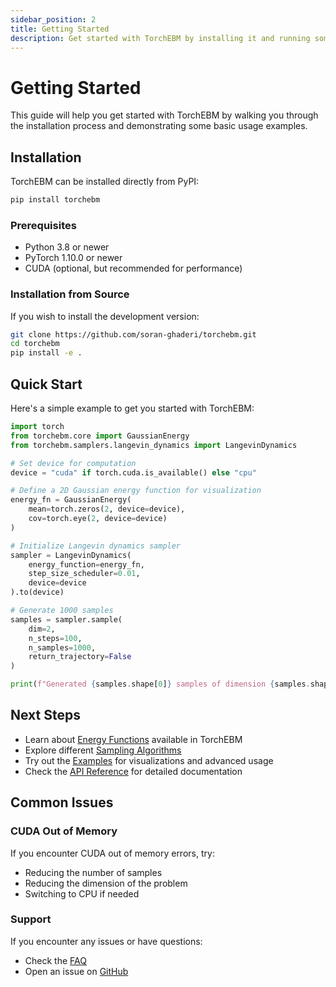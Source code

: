 ```yaml
---
sidebar_position: 2
title: Getting Started
description: Get started with TorchEBM by installing it and running some basic examples
---
```


# Getting Started

This guide will help you get started with TorchEBM by walking you through the installation process and demonstrating some basic usage examples.

## Installation

TorchEBM can be installed directly from PyPI:

```bash
pip install torchebm
```

### Prerequisites

- Python 3.8 or newer
- PyTorch 1.10.0 or newer
- CUDA (optional, but recommended for performance)

### Installation from Source

If you wish to install the development version:

```bash
git clone https://github.com/soran-ghaderi/torchebm.git
cd torchebm
pip install -e .
```

## Quick Start

Here's a simple example to get you started with TorchEBM:

```python
import torch
from torchebm.core import GaussianEnergy
from torchebm.samplers.langevin_dynamics import LangevinDynamics

# Set device for computation
device = "cuda" if torch.cuda.is_available() else "cpu"

# Define a 2D Gaussian energy function for visualization
energy_fn = GaussianEnergy(
    mean=torch.zeros(2, device=device),
    cov=torch.eye(2, device=device)
)

# Initialize Langevin dynamics sampler
sampler = LangevinDynamics(
    energy_function=energy_fn,
    step_size_scheduler=0.01,
    device=device
).to(device)

# Generate 1000 samples
samples = sampler.sample(
    dim=2,
    n_steps=100,
    n_samples=1000,
    return_trajectory=False
)

print(f"Generated {samples.shape[0]} samples of dimension {samples.shape[1]}")
```

## Next Steps

- Learn about [Energy Functions](energy_functions.md) available in TorchEBM
- Explore different [Sampling Algorithms](samplers.md)
- Try out the [Examples](../examples/index.md) for visualizations and advanced usage
- Check the [API Reference](../api/index.md) for detailed documentation

## Common Issues

### CUDA Out of Memory

If you encounter CUDA out of memory errors, try:
- Reducing the number of samples
- Reducing the dimension of the problem
- Switching to CPU if needed

### Support

If you encounter any issues or have questions:
- Check the [FAQ](../faq.md)
- Open an issue on [GitHub](https://github.com/soran-ghaderi/torchebm/issues)


